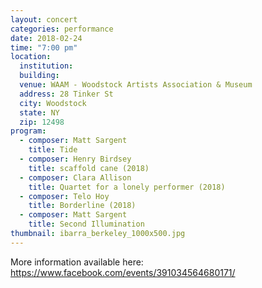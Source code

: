 ```yaml
---
layout: concert
categories: performance
date: 2018-02-24
time: "7:00 pm"
location:
  institution:
  building:
  venue: WAAM - Woodstock Artists Association & Museum
  address: 28 Tinker St
  city: Woodstock
  state: NY
  zip: 12498
program:
  - composer: Matt Sargent
    title: Tide
  - composer: Henry Birdsey
    title: scaffold cane (2018)
  - composer: Clara Allison
    title: Quartet for a lonely performer (2018)
  - composer: Telo Hoy
    title: Borderline (2018)
  - composer: Matt Sargent
    title: Second Illumination
thumbnail: ibarra_berkeley_1000x500.jpg
---
```



More information available here: <a href="https://www.facebook.com/events/391034564680171/" target="blank">https://www.facebook.com/events/391034564680171/ </a>

<!-- should we have a separate field for ticket sales and time -->
